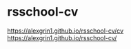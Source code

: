 # rsschool-cv
 https://alexgrin1.github.io/rsschool-cv/cv
 https://alexgrin1.github.io/rsschool-cv/
